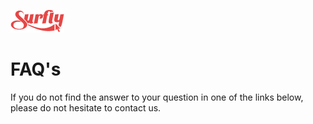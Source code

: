 ![logo](images/logosmall.png)

# FAQ's

If you do not find the answer to your question in one of the links below, please do not hesitate to contact us.



